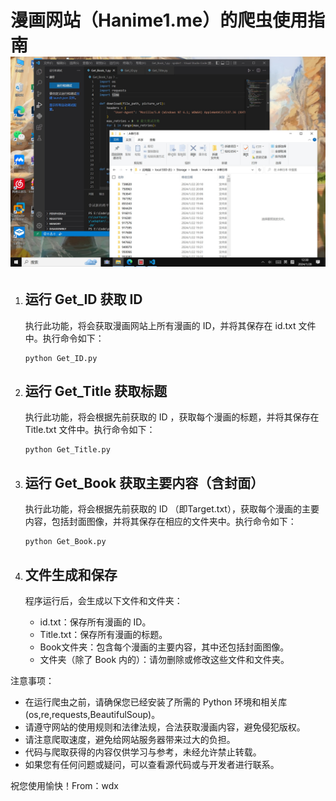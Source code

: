 漫画网站（Hanime1.me）的爬虫使用指南
![image](./Use/1.jpg)
=================

1. 运行 Get_ID 获取 ID
   --------------------
   执行此功能，将会获取漫画网站上所有漫画的 ID，并将其保存在 id.txt 文件中。执行命令如下：
   ```
   python Get_ID.py
   ```

2. 运行 Get_Title 获取标题
   ------------------------
   执行此功能，将会根据先前获取的 ID ，获取每个漫画的标题，并将其保存在 Title.txt 文件中。执行命令如下：
   ```
   python Get_Title.py
   ```

3. 运行 Get_Book 获取主要内容（含封面）
   ---------------------------------
   执行此功能，将会根据先前获取的 ID （即Target.txt），获取每个漫画的主要内容，包括封面图像，并将其保存在相应的文件夹中。执行命令如下：
   ```
   python Get_Book.py
   ```

4. 文件生成和保存
   --------------
   程序运行后，会生成以下文件和文件夹：
   - id.txt：保存所有漫画的 ID。
   - Title.txt：保存所有漫画的标题。
   - Book文件夹：包含每个漫画的主要内容，其中还包括封面图像。
   - 文件夹（除了 Book 内的）：请勿删除或修改这些文件和文件夹。

注意事项：
- 在运行爬虫之前，请确保您已经安装了所需的 Python 环境和相关库(os,re,requests,BeautifulSoup)。
- 请遵守网站的使用规则和法律法规，合法获取漫画内容，避免侵犯版权。
- 请注意爬取速度，避免给网站服务器带来过大的负担。
- 代码与爬取获得的内容仅供学习与参考，未经允许禁止转载。
- 如果您有任何问题或疑问，可以查看源代码或与开发者进行联系。

祝您使用愉快！From：wdx